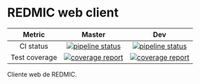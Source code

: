 # REDMIC web client

| Metric | Master | Dev |
|:-:|:-:|:-:|
| CI status | [![pipeline status](https://gitlab.com/redmic-project/client/web/badges/master/pipeline.svg)](https://gitlab.com/redmic-project/client/web/commits/master) | [![pipeline status](https://gitlab.com/redmic-project/client/web/badges/dev/pipeline.svg)](https://gitlab.com/redmic-project/client/web/commits/dev) |
| Test coverage | [![coverage report](https://gitlab.com/redmic-project/client/web/badges/master/coverage.svg)](https://gitlab.com/redmic-project/client/web/commits/master) | [![coverage report](https://gitlab.com/redmic-project/client/web/badges/dev/coverage.svg)](https://gitlab.com/redmic-project/client/web/commits/dev) |

Cliente web de REDMIC.
